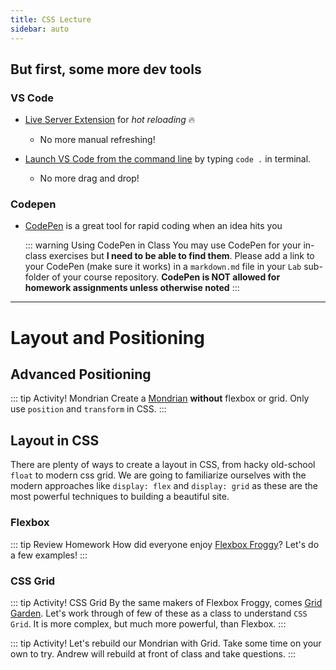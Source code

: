 ```yaml
---
title: CSS Lecture
sidebar: auto
---
```


## But first, some more dev tools

### VS Code

- [Live Server Extension](https://marketplace.visualstudio.com/items?itemName=ritwickdey.LiveServer) for _hot reloading_ :fire:
  - No more manual refreshing!
- [Launch VS Code from the command line](https://code.visualstudio.com/docs/setup/mac#_launching-from-the-command-line) by typing `code .` in terminal.

  - No more drag and drop!

### Codepen

- [CodePen](https://codepen.io/) is a great tool for rapid coding when an idea hits you

  ::: warning Using CodePen in Class
  You may use CodePen for your in-class exercises but <b>I need to be able to find them</b>. Please add a link to your CodePen (make sure it works) in a `markdown.md` file in your `Lab` sub-folder of your course repository.
  <b>CodePen is NOT allowed for homework assignments unless otherwise noted</b>
  :::

---

# Layout and Positioning

## Advanced Positioning

::: tip Activity! Mondrian
Create a [Mondrian](https://www.google.com/search?q=mondrian+layout&rlz=1C5CHFA_enUS720US720&sxsrf=ACYBGNSqRbQMunUGuJ9eafsv3Hm4dfnVeg:1581699889166&source=lnms&tbm=isch&sa=X&ved=2ahUKEwjls6Ogw9HnAhVjg-AKHRr7DI0Q_AUoAXoECA4QAw&biw=1440&bih=722) <b>without</b> flexbox or grid. Only use `position` and `transform` in CSS.
:::

## Layout in CSS

There are plenty of ways to create a layout in CSS, from hacky old-school `float` to modern css grid. We are going to familiarize ourselves with the modern approaches like `display: flex` and `display: grid` as these are the most powerful techniques to building a beautiful site.

### Flexbox

::: tip Review Homework
How did everyone enjoy [Flexbox Froggy](http://flexboxfroggy.com/)?
Let's do a few examples!
:::

### CSS Grid

::: tip Activity! CSS Grid
By the same makers of Flexbox Froggy, comes [Grid Garden](https://cssgridgarden.com/). Let's work through of few of these as a class to understand `CSS Grid`. It is more complex, but much more powerful, than Flexbox.
:::

::: tip Activity!
Let's rebuild our Mondrian with Grid. Take some time on your own to try. Andrew will rebuild at front of class and take questions.
:::

<!--
### Layout Fun

:::tip Get Started on Homework!
Let's have some fun with layout to create a newspaper front page. Use transforms and positions, display: flex, and display: grid to create 3 different layouts that are thematically the same. Create a `.md` file that explains your process and how the 3 different approaches compared to each other. What was easier? What was harder? Which do you prefer?
::: -->

<!-- https://developer.mozilla.org/en-US/docs/Web/CSS/color_value#colors_table -->

<!-- https://developer.mozilla.org/en-US/docs/Learn/CSS/Styling_text/Fundamentals -->
<!-- https://learn.shayhowe.com/html-css/working-with-typography/ -->

<!-- https://codepen.io/jorgecardoso/post/exercises-css-positioning -->

<!-- mondrian with transforms, grid, flex -->

<!-- https://css-tricks.com/almanac/properties/t/transform-origin/ -->

<!-- :::tip Get Started on Homework!
Let's have some fun with layout to create a newspaper front page. Use transforms and positions, display: flex, and display: grid to create 3 different layouts that are thematically the same. Create a `.md` file that explains your process and how the 3 different approaches compared to each other. What was easier? What was harder? Which do you prefer?
::: -->
